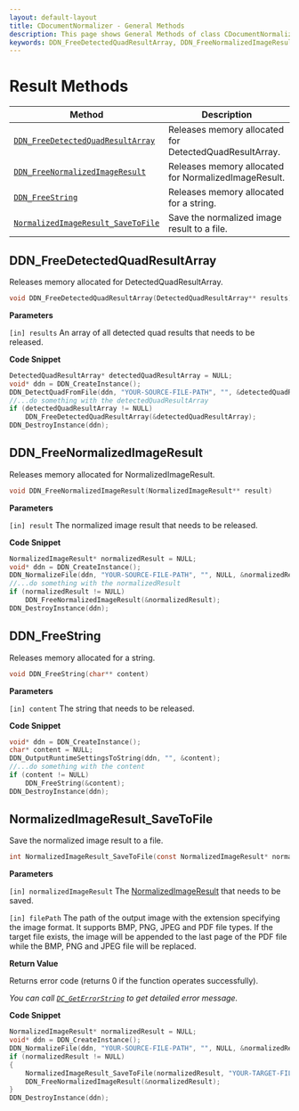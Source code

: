 ```yaml
---
layout: default-layout
title: CDocumentNormalizer - General Methods
description: This page shows General Methods of class CDocumentNormalizer of Dynamsoft Document Normalizer SDK C++ Edition.
keywords: DDN_FreeDetectedQuadResultArray, DDN_FreeNormalizedImageResult, DDN_FreeString, DDN_SaveImageDataToFile, CDocumentNormalizer, api reference, c++
---
```


# Result Methods

| Method               | Description |
|----------------------|-------------|
| [`DDN_FreeDetectedQuadResultArray`](#ddn_freedetectedquadresultarray) | Releases memory allocated for DetectedQuadResultArray. |
| [`DDN_FreeNormalizedImageResult`](#ddn_freenormalizedimageresult) | Releases memory allocated for NormalizedImageResult. |
| [`DDN_FreeString`](#ddn_freestring) | Releases memory allocated for a string. |
| [`NormalizedImageResult_SaveToFile`](#normalizedimageresult_savetofile) | Save the normalized image result to a file. |

## DDN_FreeDetectedQuadResultArray

Releases memory allocated for DetectedQuadResultArray.

```c
void DDN_FreeDetectedQuadResultArray(DetectedQuadResultArray** results)
```

**Parameters**

`[in] results` An array of all detected quad results that needs to be released.

**Code Snippet**

```c
DetectedQuadResultArray* detectedQuadResultArray = NULL;
void* ddn = DDN_CreateInstance();
DDN_DetectQuadFromFile(ddn, "YOUR-SOURCE-FILE-PATH", "", &detectedQuadResultArray);
//...do something with the detectedQuadResultArray
if (detectedQuadResultArray != NULL)
    DDN_FreeDetectedQuadResultArray(&detectedQuadResultArray);
DDN_DestroyInstance(ddn);
```

## DDN_FreeNormalizedImageResult

Releases memory allocated for NormalizedImageResult.

```c
void DDN_FreeNormalizedImageResult(NormalizedImageResult** result)
```

**Parameters**

`[in] result` The normalized image result that needs to be released.

**Code Snippet**

```c
NormalizedImageResult* normalizedResult = NULL;
void* ddn = DDN_CreateInstance();
DDN_NormalizeFile(ddn, "YOUR-SOURCE-FILE-PATH", "", NULL, &normalizedResult);
//...do something with the normalizedResult
if (normalizedResult != NULL)
    DDN_FreeNormalizedImageResult(&normalizedResult);
DDN_DestroyInstance(ddn);
```

## DDN_FreeString

Releases memory allocated for a string.

```c
void DDN_FreeString(char** content)
```

**Parameters**

`[in] content` The string that needs to be released.

**Code Snippet**

```c
void* ddn = DDN_CreateInstance();
char* content = NULL;
DDN_OutputRuntimeSettingsToString(ddn, "", &content);
//...do something with the content
if (content != NULL)
    DDN_FreeString(&content);
DDN_DestroyInstance(ddn);
```

## NormalizedImageResult_SaveToFile

Save the normalized image result to a file.

```c
int NormalizedImageResult_SaveToFile(const NormalizedImageResult* normalizedImageResult, const char* filePath)
```

**Parameters**

`[in] normalizedImageResult` The [NormalizedImageResult](normalized-image-result.md) that needs to be saved.

`[in] filePath` The path of the output image with the extension specifying the image format. It supports BMP, PNG, JPEG and PDF file types. If the target file exists, the image will be appended to the last page of the PDF file while the BMP, PNG and JPEG file will be replaced.

**Return Value**

Returns error code (returns 0 if the function operates successfully).

*You can call [`DC_GetErrorString`](document-normalizer-general.md#dc_geterrorstring) to get detailed error message.*

**Code Snippet**

```c
NormalizedImageResult* normalizedResult = NULL;
void* ddn = DDN_CreateInstance();
DDN_NormalizeFile(ddn, "YOUR-SOURCE-FILE-PATH", "", NULL, &normalizedResult);
if (normalizedResult != NULL)
{
    NormalizedImageResult_SaveToFile(normalizedResult, "YOUR-TARGET-FILE-PATH");
    DDN_FreeNormalizedImageResult(&normalizedResult);
}
DDN_DestroyInstance(ddn);
```
